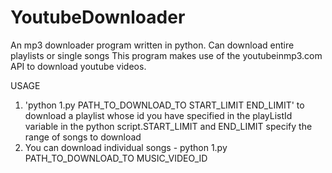 # YoutubeDownloader
An mp3 downloader program written in python. Can download entire playlists or single songs
This program makes use of the youtubeinmp3.com API to download youtube videos.


USAGE
1. 'python 1.py PATH_TO_DOWNLOAD_TO START_LIMIT END_LIMIT' to download a playlist whose id you have specified in the playListId variable in the python script.START_LIMIT and END_LIMIT specify the range of songs to download
2. You can download individual songs - python 1.py PATH_TO_DOWNLOAD_TO MUSIC_VIDEO_ID
